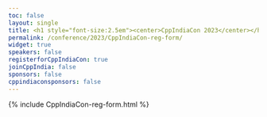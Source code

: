 ```yaml
---
toc: false
layout: single
title: <h1 style="font-size:2.5em"><center>CppIndiaCon 2023</center></h1><center><p style="font-size:0.75em">The C++ festival of India</p><center><p style="font-size:1.5em">Registration Form
permalink: /conference/2023/CppIndiaCon-reg-form/
widget: true
speakers: false
registerforCppIndiaCon: true
joinCppIndia: false
sponsors: false
cppindiaconsponsors: false
---
```


{% include CppIndiaCon-reg-form.html %}

<pre>















</pre>